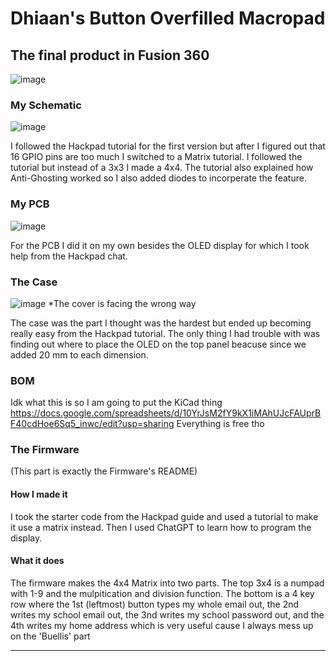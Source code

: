 # Dhiaan's Button Overfilled Macropad

## The final product in Fusion 360
![image](https://github.com/user-attachments/assets/c62c340f-9aaa-4140-a2d7-ae20d1dec6a3)
### My Schematic
![image](https://github.com/user-attachments/assets/aa7759fa-7315-400d-ae56-446b218044cb)

I followed the Hackpad tutorial for the first version but after I figured out that 16 GPIO pins are too much I switched to a Matrix tutorial.
I followed the tutorial but instead of a 3x3 I made a 4x4.
The tutorial also explained how Anti-Ghosting worked so I also added diodes to incorperate the feature.

### My PCB
![image](https://github.com/user-attachments/assets/ae04ad39-6e21-424c-8025-9ef1d103ac58)

For the PCB I did it on my own besides the OLED display for which I took help from the Hackpad chat.

### The Case
![image](https://github.com/user-attachments/assets/c3f21b7f-f7e3-472a-9fe7-296841d8b309)
*The cover is facing the wrong way

The case was the part I thought was the hardest but ended up becoming really easy from the Hackpad tutorial.
The only thing I had trouble with was finding out where to place the OLED on the top panel beacuse since we added 20 mm to each dimension.

### BOM

Idk what this is so I am going to put the KiCad thing
https://docs.google.com/spreadsheets/d/10YrJsM2fY9kX1iMAhUJcFAUprBF40cdHoe6Sq5_inwc/edit?usp=sharing
Everything is free tho

### The Firmware

(This part is exactly the Firmware's README)

#### How I made it

I took the starter code from the Hackpad guide and used a tutorial to make it use a matrix instead.
Then I used ChatGPT to learn how to program the display.

#### What it does

The firmware makes the 4x4 Matrix into two parts. 
The top 3x4 is a numpad with 1-9 and the mulpitication and division function.
The bottom is a 4 key row where the 1st (leftmost) button types my whole email out,
the 2nd writes my school email out,
the 3nd writes my school password out,
and the 4th writes my home address which is very useful cause I always mess up on the 'Buellis' part

---



